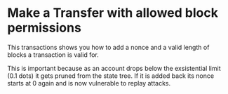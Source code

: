 # Make a Transfer with allowed block permissions 

This transactions shows you how to add a nonce and a valid length of blocks a transaction is valid for. 

This is important because as an account drops below the exsistential limit (0.1 dots) it gets pruned from the state tree. If it is added back its nonce starts at 0 again and is now vulnerable to replay attacks.  
